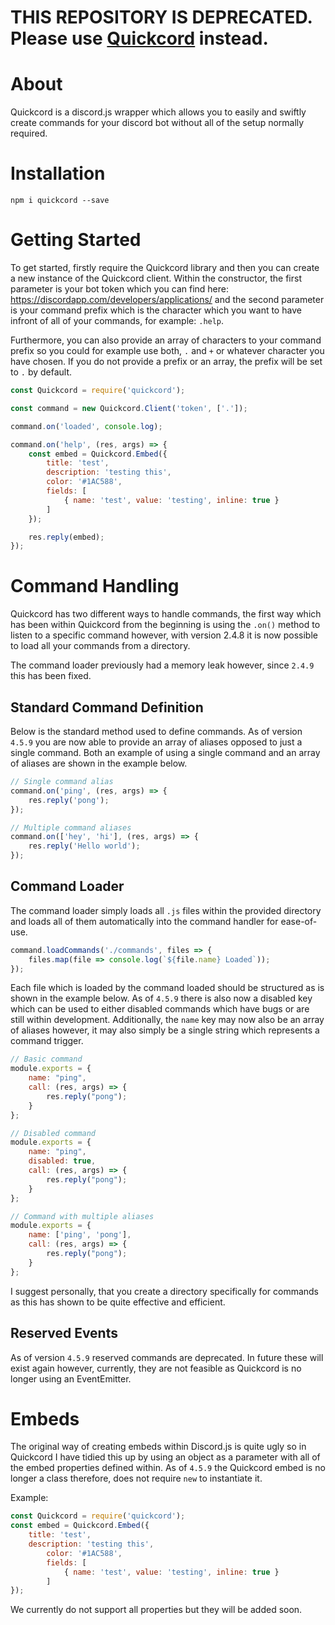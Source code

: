 # THIS REPOSITORY IS DEPRECATED. Please use [Quickcord](https://github.com/lntel/quickcord) instead.

# About
Quickcord is a discord.js wrapper which allows you to easily and swiftly create commands for your discord bot without all of the setup normally required.

# Installation

`npm i quickcord --save`

# Getting Started

To get started, firstly require the Quickcord library and then you can create a new instance of the Quickcord client. Within the constructor, the first parameter is your bot token which you can find here: https://discordapp.com/developers/applications/ and the second parameter is your command prefix which is the character which you want to have infront of all of your commands, for example: `.help`.

Furthermore, you can also provide an array of characters to your command prefix so you could for example use both, `.` and `+` or whatever character you have chosen. If you do not provide a prefix or an array, the prefix will be set to `.` by default.

```js
const Quickcord = require('quickcord');

const command = new Quickcord.Client('token', ['.']);

command.on('loaded', console.log);

command.on('help', (res, args) => {
    const embed = Quickcord.Embed({
        title: 'test',
        description: 'testing this',
        color: '#1AC588',
        fields: [
            { name: 'test', value: 'testing', inline: true }
        ]
    });

    res.reply(embed);
});
```

# Command Handling
Quickcord has two different ways to handle commands, the first way which has been within Quickcord from the beginning is using the `.on()` method to listen to a specific command however, with version 2.4.8 it is now possible to load all your commands from a directory. 

The command loader previously had a memory leak however, since `2.4.9` this has been fixed.

## Standard Command Definition
Below is the standard method used to define commands. As of version `4.5.9` you are now able to provide an array of aliases opposed to just a single command. Both an example of using a single command and an array of aliases are shown in the example below.
```js
// Single command alias
command.on('ping', (res, args) => {
    res.reply('pong');
});

// Multiple command aliases
command.on(['hey', 'hi'], (res, args) => {
    res.reply('Hello world');
});
```
## Command Loader
The command loader simply loads all `.js` files within the provided directory and loads all of them automatically into the command handler for ease-of-use.
```js
command.loadCommands('./commands', files => {
    files.map(file => console.log(`${file.name} Loaded`));
});
```
Each file which is loaded by the command loaded should be structured as is shown in the example below. As of `4.5.9` there is also now a disabled key which can be used to either disabled commands which have bugs or are still within development. Additionally, the `name` key may now also be an array of aliases however, it may also simply be a single string which represents a command trigger.
```js
// Basic command
module.exports = {
    name: "ping",
    call: (res, args) => {
        res.reply("pong");
    }
};

// Disabled command
module.exports = {
    name: "ping",
    disabled: true,
    call: (res, args) => {
        res.reply("pong");
    }
};

// Command with multiple aliases
module.exports = {
    name: ['ping', 'pong'],
    call: (res, args) => {
        res.reply("pong");
    }
};
```
I suggest personally, that you create a directory specifically for commands as this has shown to be quite effective and efficient.

## Reserved Events
As of version `4.5.9` reserved commands are deprecated. In future these will exist again however, currently, they are not feasible as Quickcord is no longer using an EventEmitter.

# Embeds
The original way of creating embeds within Discord.js is quite ugly so in Quickcord I have tidied this up by using an object as a parameter with all of the embed properties defined within. As of `4.5.9` the Quickcord embed is no longer a class therefore, does not require `new` to instantiate it.

Example:
```js
const Quickcord = require('quickcord');
const embed = Quickcord.Embed({
    title: 'test',
    description: 'testing this',
        color: '#1AC588',
        fields: [
            { name: 'test', value: 'testing', inline: true }
        ]
});
```

We currently do not support all properties but they will be added soon.
